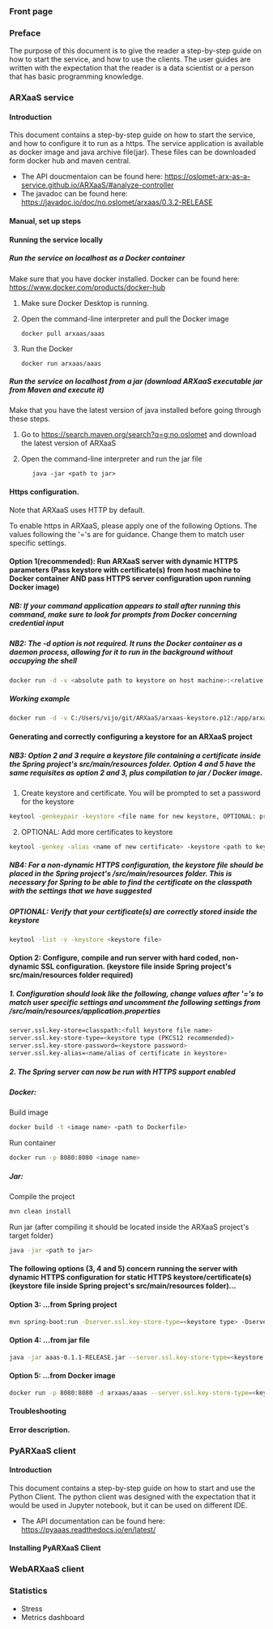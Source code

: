 
### Front page

### Preface

The purpose of this document is to give the reader a step-by-step guide on how to start the service, and how to use the clients. The user guides are written with the expectation that the reader is a data scientist or a person that has basic programming knowledge.

### ARXaaS service

#### Introduction
This document contains a step-by-step guide on how to start the service, and how to configure it to run as a https. The service application is available as docker image and java archive file(jar). These files can be downloaded form docker hub and maven central.

   - The API doucmentaion can be found here: https://oslomet-arx-as-a-service.github.io/ARXaaS/#analyze-controller 
   - The javadoc can be found here: https://javadoc.io/doc/no.oslomet/arxaas/0.3.2-RELEASE

#### Manual, set up steps
#### Running the service locally
##### Run the service on localhost as a Docker container
Make sure that you have docker installed. Docker can be found here: https://www.docker.com/products/docker-hub

 1. Make sure Docker Desktop is running.
 2. Open the command-line interpreter and pull the Docker image

        docker pull arxaas/aaas

 3. Run the Docker

        docker run arxaas/aaas

##### Run the service on localhost from a jar (download ARXaaS executable jar from Maven and execute it)
 Make that you have the latest version of java installed before going through these steps.
  1. Go to https://search.maven.org/search?q=g:no.oslomet and download the latest version of ARXaaS
  2. Open the command-line interpreter and run the jar file
        
            java -jar <path to jar>
  
#### Https configuration.
Note that ARXaaS uses HTTP by default.


To enable https in ARXaaS, please apply one of the following Options.
The values following the '='s are for guidance.
Change them to match user specific settings.

#### Option 1(recommended): Run ARXaaS server with dynamic HTTPS parameters (Pass keystore with certificate(s) from host machine to Docker container AND pass HTTPS server configuration upon running Docker image)
##### NB: If your command application appears to stall after running this command, make sure to look for prompts from Docker concerning credential input
##### NB2: The -d option is not required. It runs the Docker container as a daemon process, allowing for it to run in the background without occupying the shell
```bash
docker run -d -v <absolute path to keystore on host machine>:<relative path from root directory in docker container to destination> -p 8080:8080 <docker image name> --server.ssl.key-store-type=<keystore type> --server.ssl.key-store=<relative path to keystore file from root directory in docker container> --server.ssl.key-store-password=<keystore password> --server.ssl.key-alias=<name/alias of certificate in keystore>
```
##### Working example
```bash
docker run -d -v C:/Users/vijo/git/ARXaaS/arxaas-keystore.p12:/app/arxaas-keystore.p12 -p 8080:8080 arxaas/aaas:latest --server.ssl.key-store-type=PKCS12 --server.ssl.key-store=/app/arxaas-keystore.p12 --server.ssl.key-store-password=password --server.ssl.key-alias=arxaas-https
```

#### Generating and correctly configuring a keystore for an ARXaaS project
##### NB3: Option 2 and 3 require a keystore file containing a certificate inside the Spring project's src/main/resources folder. Option 4 and 5  have the same requisites as option 2 and 3, plus compilation to jar / Docker image.
1. Create keystore and certificate. You will be prompted to set a password for the keystore
```bash
keytool -genkeypair -keystore <file name for new keystore, OPTIONAL: preceed file name with absolute path to destination directory> -storetype PKCS12 -alias <name for new certificate> -keyalg RSA -keysize 2048 -validity 360
```
2. OPTIONAL: Add more certificates to keystore
```bash
keytool -genkey -alias <name of new certificate> -keystore <path to keystore> -storetype PKCS12 -keyalg RSA -storepass <keystore password> -validity 730 -keysize 2048
```
##### NB4: For a non-dynamic HTTPS configuration, the keystore file should be placed in the Spring project's /src/main/resources folder. This is necessary for Spring to be able to find the certificate on the classpath with the settings that we have suggested

##### OPTIONAL: Verify that your certificate(s) are correctly stored inside the keystore
```bash
keytool -list -v -keystore <keystore file>
```

#### Option 2: Configure, compile and run server with hard coded, non-dynamic SSL configuration. (keystore file inside Spring project's src/main/resources folder required)
##### 1. Configuration should look like the following, change values after '='s to match user specific settings and uncomment the following settings from /src/main/resources/application.properties
```bash
server.ssl.key-store=classpath:<full keystore file name>
server.ssl.key-store-type=<keystore type (PKCS12 recommended)>
server.ssl.key-store-password=<keystore password>
server.ssl.key-alias=<name/alias of certificate in keystore>
```
##### 2. The Spring server can now be run with HTTPS support enabled
##### Docker: 
Build image
```bash
docker build -t <image name> <path to Dockerfile>
```
Run container
```bash
docker run -p 8080:8080 <image name>
```
##### Jar: 
Compile the project
```bash
mvn clean install
```
Run jar (after compiling it should be located inside the ARXaaS project's target folder) 
```bash
java -jar <path to jar>
```
#### The following options (3, 4 and 5) concern running the server with dynamic HTTPS configuration for static HTTPS keystore/certificate(s) (keystore file inside Spring project's src/main/resources folder)...

#### Option 3: ...from Spring project 
```bash
mvn spring-boot:run -Dserver.ssl.key-store-type=<keystore type> -Dserver.ssl.key-store=classpath:<keystore file name> -Dserver.ssl.key-store-password=<keystore password> -Dserver.ssl.key-alias=<name/alias of certificate in keystore>
```

#### Option 4: ...from jar file
```bash
java -jar aaas-0.1.1-RELEASE.jar --server.ssl.key-store-type=<keystore type> --server.ssl.key-store=classpath:<keystore file name> --server.ssl.key-store-password=<keystore password> --server.ssl.key-alias=<name/alias of certificate in keystore>
```

#### Option 5: ...from Docker image
```bash
docker run -p 8080:8080 -d arxaas/aaas --server.ssl.key-store-type=<keystore type> --server.ssl.key-store=classpath:<keystore file name> --server.ssl.key-store-password=<keystore password> --server.ssl.key-alias=<name/alias of certificate in keystore>
```


#### Troubleshooting
#### Error description.

### PyARXaaS client
#### Introduction
This document contains a step-by-step guide on how to start and use the Python Client. The python client was designed with the expectation that it would be used in Jupyter notebook, but it can be used on different IDE.

   - The API documentation can be found here: https://pyaaas.readthedocs.io/en/latest/
        
#### Installing PyARXaaS Client
        
        


### WebARXaaS client

### Statistics
- Stress
- Metrics dashboard
